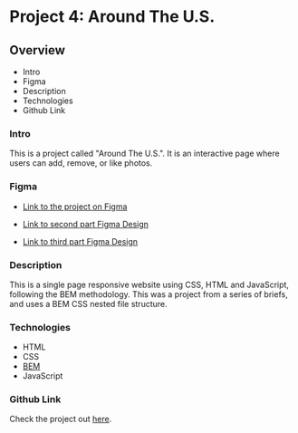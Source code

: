# Project 4: Around The U.S.

## Overview
* Intro
* Figma
* Description
* Technologies
* Github Link

### Intro

This is a project called "Around The U.S.". It is an interactive page where users can add, remove, or like photos.

### Figma

* [Link to the project on Figma](https://www.figma.com/file/lNsn9aE1Be6bvg9FeAzRXT/Sprint-3-From-Portland-to-Portland-desktop-mobile?node-id=0%3A1)

* [Link to second part Figma Design](https://www.figma.com/file/avLHzpJw2dmU2NaDATZ6CX/Sprint-5%3A-Around-The-U.S.-%2F-desktop-%2B-mobile?node-id=0%3A1)

* [Link to third part Figma Design](https://www.figma.com/file/KUbYgXnYElfzxCbcrlsOCE/Sprint-6%3A-Around-The-U.S.?node-id=0%3A1)

### Description

This is a single page responsive website using CSS, HTML and JavaScript, following the BEM methodology. This was a project from a series of briefs, and uses a BEM CSS nested file structure.

### Technologies

* HTML
* CSS
* [BEM](https://en.bem.info/) 
* JavaScript

### Github Link

Check the project out [here](https://jaymew88.github.io/web_project_4/index.html).

